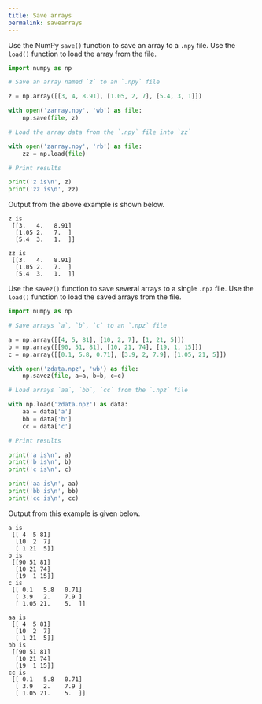 ```yaml
---
title: Save arrays
permalink: savearrays
---
```


Use the NumPy `save()` function to save an array to a `.npy` file. Use the `load()` function to load the array from the file.

```python
import numpy as np

# Save an array named `z` to an `.npy` file

z = np.array([[3, 4, 8.91], [1.05, 2, 7], [5.4, 3, 1]])

with open('zarray.npy', 'wb') as file:
    np.save(file, z)

# Load the array data from the `.npy` file into `zz`

with open('zarray.npy', 'rb') as file:
    zz = np.load(file)

# Print results

print('z is\n', z)
print('zz is\n', zz)
```

Output from the above example is shown below.

```
z is
 [[3.   4.   8.91]
  [1.05 2.   7.  ]
  [5.4  3.   1.  ]]

zz is
 [[3.   4.   8.91]
  [1.05 2.   7.  ]
  [5.4  3.   1.  ]]
```

Use the `savez()` function to save several arrays to a single `.npz` file. Use the `load()` function to load the saved arrays from the file.

```python
import numpy as np

# Save arrays `a`, `b`, `c` to an `.npz` file

a = np.array([[4, 5, 81], [10, 2, 7], [1, 21, 5]])
b = np.array([[90, 51, 81], [10, 21, 74], [19, 1, 15]])
c = np.array([[0.1, 5.8, 0.71], [3.9, 2, 7.9], [1.05, 21, 5]])

with open('zdata.npz', 'wb') as file:
    np.savez(file, a=a, b=b, c=c)

# Load arrays `aa`, `bb`, `cc` from the `.npz` file

with np.load('zdata.npz') as data:
    aa = data['a']
    bb = data['b']
    cc = data['c']

# Print results

print('a is\n', a)
print('b is\n', b)
print('c is\n', c)

print('aa is\n', aa)
print('bb is\n', bb)
print('cc is\n', cc)

```

Output from this example is given below.

```
a is
 [[ 4  5 81]
  [10  2  7]
  [ 1 21  5]]
b is
 [[90 51 81]
  [10 21 74]
  [19  1 15]]
c is
 [[ 0.1   5.8   0.71]
  [ 3.9   2.    7.9 ]
  [ 1.05 21.    5.  ]]

aa is
 [[ 4  5 81]
  [10  2  7]
  [ 1 21  5]]
bb is
 [[90 51 81]
  [10 21 74]
  [19  1 15]]
cc is
 [[ 0.1   5.8   0.71]
  [ 3.9   2.    7.9 ]
  [ 1.05 21.    5.  ]]
```
